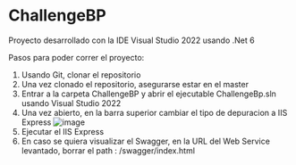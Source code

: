 # ChallengeBP

Proyecto desarrollado con la IDE Visual Studio 2022 usando .Net 6

Pasos para poder correr el proyecto:

1. Usando Git, clonar el repositorio
2. Una vez clonado el repositorio, asegurarse estar en el master
3. Entrar a la carpeta ChallengeBP y abrir el ejecutable ChallengeBp.sln usando Visual Studio 2022
4. Una vez abierto, en la barra superior cambiar el tipo de depuracion a IIS Express
![image](https://user-images.githubusercontent.com/38444402/192722393-57c81f04-4d31-4853-8900-193fc5281143.png)
5. Ejecutar el IIS Express
6. En caso se quiera visualizar el Swagger, en la URL del Web Service levantado, borrar el path : /swagger/index.html
